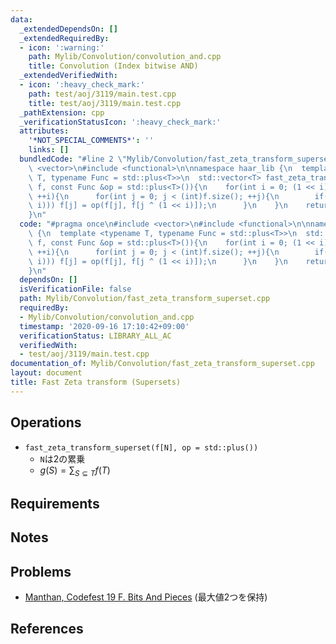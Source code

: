 ```yaml
---
data:
  _extendedDependsOn: []
  _extendedRequiredBy:
  - icon: ':warning:'
    path: Mylib/Convolution/convolution_and.cpp
    title: Convolution (Index bitwise AND)
  _extendedVerifiedWith:
  - icon: ':heavy_check_mark:'
    path: test/aoj/3119/main.test.cpp
    title: test/aoj/3119/main.test.cpp
  _pathExtension: cpp
  _verificationStatusIcon: ':heavy_check_mark:'
  attributes:
    '*NOT_SPECIAL_COMMENTS*': ''
    links: []
  bundledCode: "#line 2 \"Mylib/Convolution/fast_zeta_transform_superset.cpp\"\n#include\
    \ <vector>\n#include <functional>\n\nnamespace haar_lib {\n  template <typename\
    \ T, typename Func = std::plus<T>>\n  std::vector<T> fast_zeta_transform_superset(std::vector<T>\
    \ f, const Func &op = std::plus<T>()){\n    for(int i = 0; (1 << i) < (int)f.size();\
    \ ++i){\n      for(int j = 0; j < (int)f.size(); ++j){\n        if(!(j & (1 <<\
    \ i))) f[j] = op(f[j], f[j ^ (1 << i)]);\n      }\n    }\n    return f;\n  }\n\
    }\n"
  code: "#pragma once\n#include <vector>\n#include <functional>\n\nnamespace haar_lib\
    \ {\n  template <typename T, typename Func = std::plus<T>>\n  std::vector<T> fast_zeta_transform_superset(std::vector<T>\
    \ f, const Func &op = std::plus<T>()){\n    for(int i = 0; (1 << i) < (int)f.size();\
    \ ++i){\n      for(int j = 0; j < (int)f.size(); ++j){\n        if(!(j & (1 <<\
    \ i))) f[j] = op(f[j], f[j ^ (1 << i)]);\n      }\n    }\n    return f;\n  }\n\
    }\n"
  dependsOn: []
  isVerificationFile: false
  path: Mylib/Convolution/fast_zeta_transform_superset.cpp
  requiredBy:
  - Mylib/Convolution/convolution_and.cpp
  timestamp: '2020-09-16 17:10:42+09:00'
  verificationStatus: LIBRARY_ALL_AC
  verifiedWith:
  - test/aoj/3119/main.test.cpp
documentation_of: Mylib/Convolution/fast_zeta_transform_superset.cpp
layout: document
title: Fast Zeta transform (Supersets)
---
```


## Operations

- `fast_zeta_transform_superset(f[N], op = std::plus())`
	- `N`は2の累乗
	- $g(S) = \sum_{S \subseteq T} f(T)$

## Requirements

## Notes

## Problems

- [Manthan, Codefest 19 F. Bits And Pieces](https://codeforces.com/contest/1208/problem/F) (最大値2つを保持)

## References
